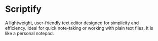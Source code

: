 # Scriptify
A lightweight, user-friendly text editor designed for simplicity and efficiency. Ideal for quick note-taking or working with plain text files. It is like a personal notepad.
